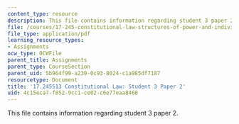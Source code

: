 ```yaml
---
content_type: resource
description: This file contains information regarding student 3 paper 2.
file: /courses/17-245-constitutional-law-structures-of-power-and-individual-rights-spring-2013/4c15eca7f8529cc1ce02c6e77eaa8460_MIT17_245S13_Stu3Paper2.pdf
file_type: application/pdf
learning_resource_types:
- Assignments
ocw_type: OCWFile
parent_title: Assignments
parent_type: CourseSection
parent_uid: 5b964f99-a239-0c93-8024-c1a985df7187
resourcetype: Document
title: '17.245S13 Constitutional Law: Student 3 Paper 2'
uid: 4c15eca7-f852-9cc1-ce02-c6e77eaa8460
---
```

This file contains information regarding student 3 paper 2.

